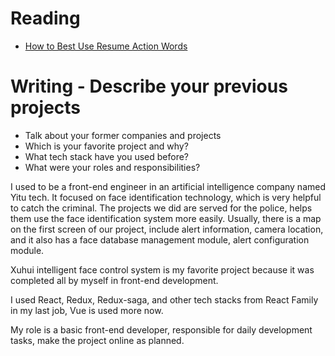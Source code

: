 # Reading

- [How to Best Use Resume Action Words](https://business.tutsplus.com/articles/resume-action-words-and-powerful-verbs--cms-28829)


# Writing - Describe your previous projects

- Talk about your former companies and projects
- Which is your favorite project and why?
- What tech stack have you used before?
- What were your roles and responsibilities?

I used to be a front-end engineer in an artificial intelligence company named Yitu tech. It focused on face identification technology, which is very helpful to catch the criminal.
The projects we did are served for the police, helps them use the face identification system more easily. Usually, there is a map on the first screen of our project, include alert information, camera location, and it also has a face database management module, alert configuration module.

Xuhui intelligent face control system is my favorite project because it was completed all by myself in front-end development.

I used React, Redux, Redux-saga, and other tech stacks from React Family in my last job, Vue is used more now.

My role is a basic front-end developer, responsible for daily development tasks, make the project online as planned.
